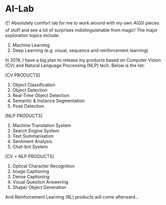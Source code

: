# AI-Lab
📦 Absolutely comfort lab for me to work around with my own A(G)I pieces of stuff and see a lot of surprises indistinguishable from magic! The major exploration topics include:

1. Machine Learning
2. Deep Learning (e.g. visual, sequence and reinforcement learning)

In 2019, I have a big plan to release my products based on Computer Vision (CV) and Natural Language Processing (NLP) tech. Below is the list:

[CV PRODUCTS]
1. Object Classification
2. Object Detection
3. Real-Time Object Detection
4. Semantic & Instance Segmentation
5. Pose Detection

[NLP PRODUCTS]
1. Machine Translation System
2. Search Engine System
3. Text Summarisation
4. Sentiment Analysis
5. Chat-bot System

[CV + NLP PRODUCTS]
1. Optical Character Recognition
2. Image Captioning
3. Dense Captioning
4. Visual Question Answering
5. Shape/ Object Generation

And Reinforcement Learning (RL) products will come afterward...

